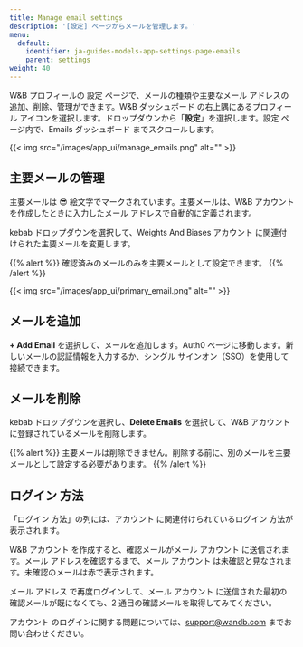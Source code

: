 ```yaml
---
title: Manage email settings
description: '[設定] ページからメールを管理します。'
menu:
  default:
    identifier: ja-guides-models-app-settings-page-emails
    parent: settings
weight: 40
---
```


W&B プロフィールの 設定 ページで、メールの種類や主要なメール アドレスの追加、削除、管理ができます。W&B ダッシュボード の右上隅にあるプロフィール アイコンを選択します。ドロップダウンから「**設定**」を選択します。設定 ページ内で、Emails ダッシュボード までスクロールします。

{{< img src="/images/app_ui/manage_emails.png" alt="" >}}

## 主要メールの管理

主要メールは 😎 絵文字でマークされています。主要メールは、W&B アカウント を作成したときに入力したメール アドレスで自動的に定義されます。

kebab ドロップダウンを選択して、Weights And Biases アカウント に関連付けられた主要メールを変更します。

{{% alert %}}
確認済みのメールのみを主要メールとして設定できます。
{{% /alert %}}

{{< img src="/images/app_ui/primary_email.png" alt="" >}}

## メールを追加

**+ Add Email** を選択して、メールを追加します。Auth0 ページに移動します。新しいメールの認証情報を入力するか、シングル サインオン（SSO）を使用して接続できます。

## メールを削除

kebab ドロップダウンを選択し、**Delete Emails** を選択して、W&B アカウント に登録されているメールを削除します。

{{% alert %}}
主要メールは削除できません。削除する前に、別のメールを主要メールとして設定する必要があります。
{{% /alert %}}

## ログイン 方法

「ログイン 方法」の列には、アカウント に関連付けられているログイン 方法が表示されます。

W&B アカウント を作成すると、確認メールがメール アカウント に送信されます。メール アドレスを確認するまで、メール アカウント は未確認と見なされます。未確認のメールは赤で表示されます。

メール アドレス で再度ログインして、メール アカウント に送信された最初の確認メールが既になくても、2 通目の確認メールを取得してみてください。

アカウント のログインに関する問題については、support@wandb.com までお問い合わせください。
